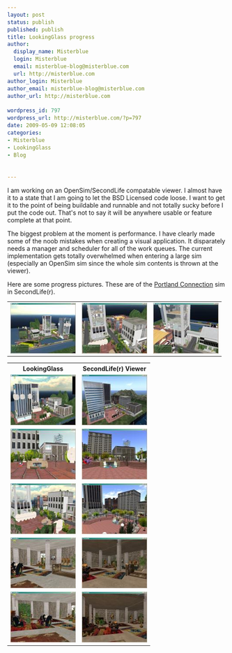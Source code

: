 ```yaml
---
layout: post
status: publish
published: publish
title: LookingGlass progress
author:
  display_name: Misterblue
  login: Misterblue
  email: misterblue-blog@misterblue.com
  url: http://misterblue.com
author_login: Misterblue
author_email: misterblue-blog@misterblue.com
author_url: http://misterblue.com

wordpress_id: 797
wordpress_url: http://misterblue.com/?p=797
date: 2009-05-09 12:08:05
categories:
- Misterblue
- LookingGlass
- Blog


---
```

<p>I am working on an OpenSim/SecondLife compatable viewer. I almost have it to a state that I am going to let the BSD Licensed code loose. I want to get it to the point of being buildable and runnable and not totally sucky before I put the code out. That's not to say it will be anywhere usable or feature complete at that point.
</p>
<p>The biggest problem at the moment is performance. I have clearly made some of the noob mistakes when creating a visual application. It disparately needs a manager and scheduler for all of the work queues. The current implementation gets totally overwhelmed when entering a large sim (especially an OpenSim sim since the whole sim contents is thrown at the viewer).
</p>
<p>
Here are some progress pictures. These are of the <a href="http://slurl.com/secondlife/Portland%20Connection/164/202/31">Portland Connection</a> sim in SecondLife(r).
<table>
<tr>
<td><div class="g2image"><a href="/images/oldimages/LookingGlass-20090506_001.jpg"><img src="/images/oldimages/thumb/LookingGlass-20090506_001.jpg" class="oldImageThumb"/></a></div></td>
<td><div class="g2image"><a href="/images/oldimages/LookingGlass-20090506_002.jpg"><img src="/images/oldimages/thumb/LookingGlass-20090506_002.jpg" class="oldImageThumb"/></a></div></td>
<td><div class="g2image"><a href="/images/oldimages/LookingGlass-20090506_003.jpg"><img src="/images/oldimages/thumb/LookingGlass-20090506_003.jpg" class="oldImageThumb"/></a></div></td>
</tr>
</table>
<table>
<tr><th>LookingGlass</th><th>SecondLife(r) Viewer</th></tr>
<tr>
  <td><div class="g2image"><a href="/images/oldimages/LookingGlass-20090509_001.jpg"><img src="/images/oldimages/thumb/LookingGlass-20090509_001.jpg" class="oldImageThumb"/></a></div></td>
  <td><div class="g2image"><a href="/images/oldimages/SecondLife-20090509_001.jpg"><img src="/images/oldimages/thumb/SecondLife-20090509_001.jpg" class="oldImageThumb"/></a></div></td>
</tr><tr>
  <td><div class="g2image"><a href="/images/oldimages/LookingGlass-20090509_003.jpg"><img src="/images/oldimages/thumb/LookingGlass-20090509_003.jpg" class="oldImageThumb"/></a></div></td>
  <td><div class="g2image"><a href="/images/oldimages/SecondLife-20090509_003.jpg"><img src="/images/oldimages/thumb/SecondLife-20090509_003.jpg" class="oldImageThumb"/></a></div></td>
</tr><tr>
  <td><div class="g2image"><a href="/images/oldimages/LookingGlass-20090509_002.jpg"><img src="/images/oldimages/thumb/LookingGlass-20090509_002.jpg" class="oldImageThumb"/></a></div></td>
  <td><div class="g2image"><a href="/images/oldimages/SecondLife-20090509_002.jpg"><img src="/images/oldimages/thumb/SecondLife-20090509_002.jpg" class="oldImageThumb"/></a></div></td>
</tr><tr>
  <td><div class="g2image"><a href="/images/oldimages/LookingGlass-20090509_004.jpg"><img src="/images/oldimages/thumb/LookingGlass-20090509_004.jpg" class="oldImageThumb"/></a></div></td>
  <td><div class="g2image"><a href="/images/oldimages/SecondLife-20090509_004.jpg"><img src="/images/oldimages/thumb/SecondLife-20090509_004.jpg" class="oldImageThumb"/></a></div></td>
</tr><tr>
  <td><div class="g2image"><a href="/images/oldimages/LookingGlass-20090509_005.jpg"><img src="/images/oldimages/thumb/LookingGlass-20090509_005.jpg" class="oldImageThumb"/></a></div></td>
  <td><div class="g2image"><a href="/images/oldimages/SecondLife-20090509_005.jpg"><img src="/images/oldimages/thumb/SecondLife-20090509_005.jpg" class="oldImageThumb"/></a></div></td>
</tr></table></p>
